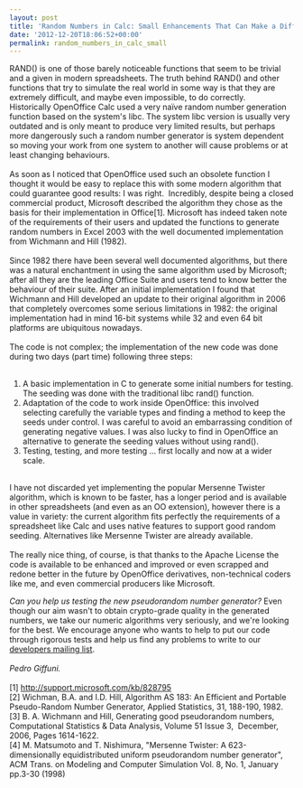 ```yaml
---
layout: post
title: 'Random Numbers in Calc: Small Enhancements That Can Make a Difference'
date: '2012-12-20T18:06:52+00:00'
permalink: random_numbers_in_calc_small
---
```

<p>
RAND() is one of those barely noticeable functions that seem to be trivial and a given in modern spreadsheets. The truth behind RAND() and other functions that try to simulate the real world in some way is that they are extremely difficult, and maybe even impossible, to do correctly.<br />Historically OpenOffice Calc used a very naïve random number generation function based on the system's libc. The system libc version is usually very outdated and is only meant to produce very limited results, but perhaps more dangerously such a random number generator is system dependent so moving your work from one system to another will cause problems or at least changing behaviours.<br /><br />As soon as I noticed that OpenOffice used such an obsolete function I thought it would be easy to replace this with some modern algorithm that could guarantee good results: I was right.&nbsp; Incredibly, despite being a closed commercial product, Microsoft described the algorithm they chose as the basis for their implementation in Office[1]. Microsoft has indeed taken note of the requirements of their users and updated the functions to generate random numbers in Excel 2003 with the well documented implementation from Wichmann and Hill (1982).<br /><br />Since 1982 there have been several well documented algorithms, but there was a natural enchantment in using the same algorithm used by Microsoft; after all they are the leading Office Suite and users tend to know better the behaviour of their suite. After an initial implementation I found that Wichmann and Hill developed an update to their original algorithm in 2006 that completely overcomes some serious limitations in 1982: the original implementation had in mind 16-bit systems while 32 and even 64 bit platforms are ubiquitous nowadays.<br /><br />The code is not complex; the implementation of the new code was done during two days (part time) following three steps:<br /><br /> </p> 
  <ol> 
    <li>A basic implementation in C to generate some initial numbers for testing. The seeding was done with the traditional libc rand() function.</li> 
    <li>Adaptation of the code to work inside OpenOffice: this involved selecting carefully the variable types and finding a method to keep the seeds under control. I was careful to avoid an embarrassing condition of generating negative values. I was also lucky to find in OpenOffice an alternative to generate the seeding values without using rand().</li> 
    <li>Testing, testing, and more testing … first locally and now at a wider scale.</li> 
  </ol> 
  <p><br />I have not discarded yet implementing the popular Mersenne Twister algorithm, which is known to be faster, has a longer period and is available in other spreadsheets (and even as an OO extension), however there is a value in variety: the current algorithm fits perfectly the requirements of a spreadsheet like Calc and uses native features to support good random seeding. Alternatives like Mersenne Twister are already available.<br /><br />The really nice thing, of course, is that thanks to the Apache License the code is available to be enhanced and improved or even scrapped and redone better in the future by OpenOffice derivatives, non-technical coders like me, and even commercial producers like Microsoft.</p> 
  <p><i>Can you help us testing the new pseudorandom number generator?</i> Even though our aim wasn't to obtain crypto-grade quality in the generated numbers, we take our numeric algorithms very seriously, and we're looking for the best. We encourage anyone who wants to help to put our code through rigorous tests and help us find any problems to write to our <a href="http://openoffice.apache.org/mailing-lists.html#development-mailing-list-public">developers mailing list</a>.<br /><br /><i>Pedro Giffuni.</i><br /><br />[1] <a href="http://support.microsoft.com/kb/828795">http://support.microsoft.com/kb/828795</a><br />[2] Wichman, B.A. and I.D. Hill, Algorithm AS 183: An Efficient and Portable Pseudo-Random Number Generator, Applied Statistics, 31, 188-190, 1982.<br />[3] B. A. Wichmann and Hill, Generating good pseudorandom numbers, Computational Statistics &amp; Data Analysis, Volume 51 Issue 3,&nbsp; December, 2006, Pages 1614-1622.<br />[4] M. Matsumoto and T. Nishimura, &quot;Mersenne Twister: A 623-dimensionally equidistributed uniform pseudorandom number generator&quot;, ACM Trans. on Modeling and Computer Simulation Vol. 8, No. 1, January pp.3-30 (1998)</p><br />
